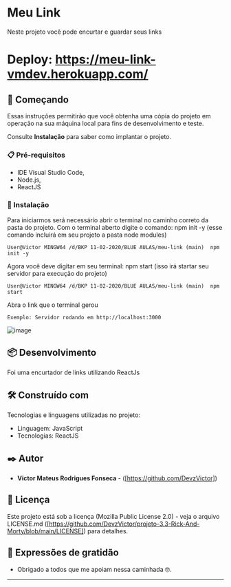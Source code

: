 # Meu Link

 Neste projeto você pode encurtar e guardar seus links
 
# Deploy: https://meu-link-vmdev.herokuapp.com/

 ## 🚀 Começando

Essas instruções permitirão que você obtenha uma cópia do projeto em operação na sua máquina local para fins de desenvolvimento e teste.

Consulte **Instalação** para saber como implantar o projeto.

### 📋 Pré-requisitos

* IDE Visual Studio Code,
* Node.js,
* ReactJS

### 🔧 Instalação

Para iniciarmos será necessário abrir o terminal no caminho correto da pasta do projeto.
Com o terminal aberto digite o comando: npm init -y (esse comando incluirá em seu projeto a pasta node modules)

```
User@Victor MINGW64 /d/BKP 11-02-2020/BLUE AULAS/meu-link (main)  npm init -y
```
Agora você deve digitar em seu terminal: npm start (isso irá startar seu servidor para execução do projeto)

```
User@Victor MINGW64 /d/BKP 11-02-2020/BLUE AULAS/meu-link (main)  npm start
```

Abra o link que o terminal gerou
```
Exemplo: Servidor rodando em http://localhost:3000
```

![image](https://user-images.githubusercontent.com/91481122/186524340-18e5f235-3ada-40b0-9b38-8e92aafd8473.png)


 ## 📦 Desenvolvimento

Foi uma encurtador de links utilizando ReactJs

## 🛠️ Construído com

Tecnologias e linguagens utilizadas no projeto:

* Linguagem: JavaScript
* Tecnologias: ReactJS

## ✒️ Autor

* **Victor Mateus Rodrigues Fonseca** -  ([https://github.com/DevzVictor])

## 📄 Licença

Este projeto está sob a licença (Mozilla Public License 2.0) - veja o arquivo LICENSE.md ([https://github.com/DevzVictor/projeto-3.3-Rick-And-Morty/blob/main/LICENSE]) para detalhes.

## 🎁 Expressões de gratidão

* Obrigado a todos que me apoiam nessa caminhada 🤓.

---
